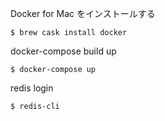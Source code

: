 Docker for Mac をインストールする
```
$ brew cask install docker
```

docker-compose build up
```
$ docker-compose up
```

redis login
```
$ redis-cli
```
